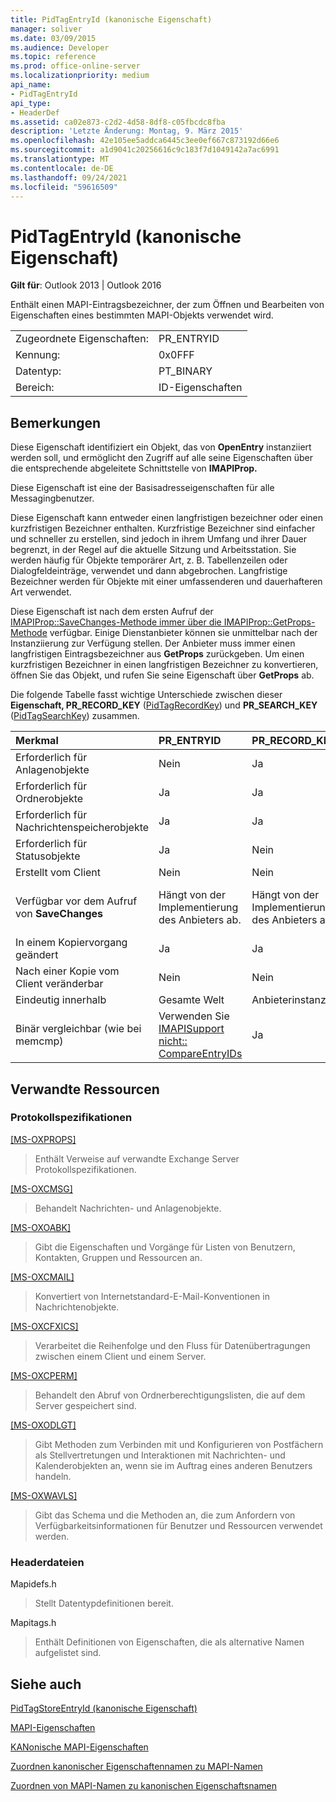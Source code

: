 ```yaml
---
title: PidTagEntryId (kanonische Eigenschaft)
manager: soliver
ms.date: 03/09/2015
ms.audience: Developer
ms.topic: reference
ms.prod: office-online-server
ms.localizationpriority: medium
api_name:
- PidTagEntryId
api_type:
- HeaderDef
ms.assetid: ca02e873-c2d2-4d58-8df8-c05fbcdc8fba
description: 'Letzte Änderung: Montag, 9. März 2015'
ms.openlocfilehash: 42e105ee5addca6445c3ee0ef667c873192d66e6
ms.sourcegitcommit: a1d9041c20256616c9c183f7d1049142a7ac6991
ms.translationtype: MT
ms.contentlocale: de-DE
ms.lasthandoff: 09/24/2021
ms.locfileid: "59616509"
---
```

# <a name="pidtagentryid-canonical-property"></a>PidTagEntryId (kanonische Eigenschaft)

  
  
**Gilt für**: Outlook 2013 | Outlook 2016 
  
Enthält einen MAPI-Eintragsbezeichner, der zum Öffnen und Bearbeiten von Eigenschaften eines bestimmten MAPI-Objekts verwendet wird. 
  
|||
|:-----|:-----|
|Zugeordnete Eigenschaften:  <br/> |PR_ENTRYID  <br/> |
|Kennung:  <br/> |0x0FFF  <br/> |
|Datentyp:  <br/> |PT_BINARY  <br/> |
|Bereich:  <br/> |ID-Eigenschaften  <br/> |
   
## <a name="remarks"></a>Bemerkungen

Diese Eigenschaft identifiziert ein Objekt, das von **OpenEntry** instanziiert werden soll, und ermöglicht den Zugriff auf alle seine Eigenschaften über die entsprechende abgeleitete Schnittstelle von **IMAPIProp.** 
  
Diese Eigenschaft ist eine der Basisadresseigenschaften für alle Messagingbenutzer. 
  
Diese Eigenschaft kann entweder einen langfristigen bezeichner oder einen kurzfristigen Bezeichner enthalten. Kurzfristige Bezeichner sind einfacher und schneller zu erstellen, sind jedoch in ihrem Umfang und ihrer Dauer begrenzt, in der Regel auf die aktuelle Sitzung und Arbeitsstation. Sie werden häufig für Objekte temporärer Art, z. B. Tabellenzeilen oder Dialogfeldeinträge, verwendet und dann abgebrochen. Langfristige Bezeichner werden für Objekte mit einer umfassenderen und dauerhafteren Art verwendet. 
  
Diese Eigenschaft ist nach dem ersten Aufruf der [IMAPIProp::SaveChanges-Methode immer über die IMAPIProp::GetProps-Methode](imapiprop-savechanges.md) verfügbar. [](imapiprop-getprops.md) Einige Dienstanbieter können sie unmittelbar nach der Instanziierung zur Verfügung stellen. Der Anbieter muss immer einen langfristigen Eintragsbezeichner aus **GetProps** zurückgeben. Um einen kurzfristigen Bezeichner in einen langfristigen Bezeichner zu konvertieren, öffnen Sie das Objekt, und rufen Sie seine Eigenschaft über **GetProps** ab. 
  
Die folgende Tabelle fasst wichtige Unterschiede zwischen dieser **Eigenschaft, PR_RECORD_KEY** ([PidTagRecordKey](pidtagrecordkey-canonical-property.md)) und **PR_SEARCH_KEY** ([PidTagSearchKey](pidtagsearchkey-canonical-property.md)) zusammen. 
  
|**Merkmal**|**PR_ENTRYID**|**PR_RECORD_KEY**|**PR_SEARCH_KEY**|
|:-----|:-----|:-----|:-----|
|Erforderlich für Anlagenobjekte  <br/> |Nein  <br/> |Ja  <br/> |Nein  <br/> |
|Erforderlich für Ordnerobjekte  <br/> |Ja  <br/> |Ja  <br/> |Nein  <br/> |
|Erforderlich für Nachrichtenspeicherobjekte  <br/> |Ja  <br/> |Ja  <br/> |Nein  <br/> |
|Erforderlich für Statusobjekte  <br/> |Ja  <br/> |Nein  <br/> |Nein  <br/> |
|Erstellt vom Client  <br/> |Nein  <br/> |Nein  <br/> |Ja  <br/> |
|Verfügbar vor dem Aufruf von **SaveChanges** <br/> |Hängt von der Implementierung des Anbieters ab.  <br/> |Hängt von der Implementierung des Anbieters ab.  <br/> |Bei Nachrichten: Ja. Für andere hängt von der Anbieterimplementierung ab.  <br/> |
|In einem Kopiervorgang geändert  <br/> |Ja  <br/> |Ja  <br/> |Nein  <br/> |
|Nach einer Kopie vom Client veränderbar  <br/> |Nein  <br/> |Nein  <br/> |Ja  <br/> |
|Eindeutig innerhalb  <br/> |Gesamte Welt  <br/> |Anbieterinstanz  <br/> |Gesamte Welt  <br/> |
|Binär vergleichbar (wie bei memcmp)  <br/> |Verwenden Sie [IMAPISupport nicht:: CompareEntryIDs](imapisupport-compareentryids.md) <br/> |Ja  <br/> |Ja  <br/> |
   
## <a name="related-resources"></a>Verwandte Ressourcen

### <a name="protocol-specifications"></a>Protokollspezifikationen

[[MS-OXPROPS]](https://msdn.microsoft.com/library/f6ab1613-aefe-447d-a49c-18217230b148%28Office.15%29.aspx)
  
> Enthält Verweise auf verwandte Exchange Server Protokollspezifikationen.
    
[[MS-OXCMSG]](https://msdn.microsoft.com/library/7fd7ec40-deec-4c06-9493-1bc06b349682%28Office.15%29.aspx)
  
> Behandelt Nachrichten- und Anlagenobjekte.
    
[[MS-OXOABK]](https://msdn.microsoft.com/library/f4cf9b4c-9232-4506-9e71-2270de217614%28Office.15%29.aspx)
  
> Gibt die Eigenschaften und Vorgänge für Listen von Benutzern, Kontakten, Gruppen und Ressourcen an.
    
[[MS-OXCMAIL]](https://msdn.microsoft.com/library/b60d48db-183f-4bf5-a908-f584e62cb2d4%28Office.15%29.aspx)
  
> Konvertiert von Internetstandard-E-Mail-Konventionen in Nachrichtenobjekte.
    
[[MS-OXCFXICS]](https://msdn.microsoft.com/library/b9752f3d-d50d-44b8-9e6b-608a117c8532%28Office.15%29.aspx)
  
> Verarbeitet die Reihenfolge und den Fluss für Datenübertragungen zwischen einem Client und einem Server.
    
[[MS-OXCPERM]](https://msdn.microsoft.com/library/944ddb65-6249-4c34-a46e-363fcd37195e%28Office.15%29.aspx)
  
> Behandelt den Abruf von Ordnerberechtigungslisten, die auf dem Server gespeichert sind.
    
[[MS-OXODLGT]](https://msdn.microsoft.com/library/01a89b11-9c43-4c40-b147-8f6a1ef5a44f%28Office.15%29.aspx)
  
> Gibt Methoden zum Verbinden mit und Konfigurieren von Postfächern als Stellvertretungen und Interaktionen mit Nachrichten- und Kalenderobjekten an, wenn sie im Auftrag eines anderen Benutzers handeln.
    
[[MS-OXWAVLS]](https://msdn.microsoft.com/library/69a276d8-5fc3-40ba-acd0-31cf42e6af58%28Office.15%29.aspx)
  
> Gibt das Schema und die Methoden an, die zum Anfordern von Verfügbarkeitsinformationen für Benutzer und Ressourcen verwendet werden.
    
### <a name="header-files"></a>Headerdateien

Mapidefs.h
  
> Stellt Datentypdefinitionen bereit.
    
Mapitags.h
  
> Enthält Definitionen von Eigenschaften, die als alternative Namen aufgelistet sind.
    
## <a name="see-also"></a>Siehe auch



[PidTagStoreEntryId (kanonische Eigenschaft)](pidtagstoreentryid-canonical-property.md)


[MAPI-Eigenschaften](mapi-properties.md)
  
[KANonische MAPI-Eigenschaften](mapi-canonical-properties.md)
  
[Zuordnen kanonischer Eigenschaftennamen zu MAPI-Namen](mapping-canonical-property-names-to-mapi-names.md)
  
[Zuordnen von MAPI-Namen zu kanonischen Eigenschaftsnamen](mapping-mapi-names-to-canonical-property-names.md)

